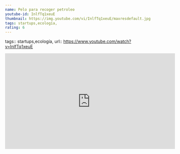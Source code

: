 ```yaml
---
name: Pelo para recoger petroleo
youtube-id: InlfTq1xeuE
thumbnail: https://img.youtube.com/vi/InlfTq1xeuE/maxresdefault.jpg
tags: startups,ecología,
rating: 6
---
```

tags:: startups,ecología,
url:: https://www.youtube.com/watch?v=InlfTq1xeuE

<iframe width='560' height='315' src='https://www.youtube.com/embed/InlfTq1xeuE' title='YouTube video player' frameborder='0' allow='accelerometer; autoplay; clipboard-write; encrypted-media; gyroscope; picture-in-picture; web-share' allowfullscreen></iframe>


